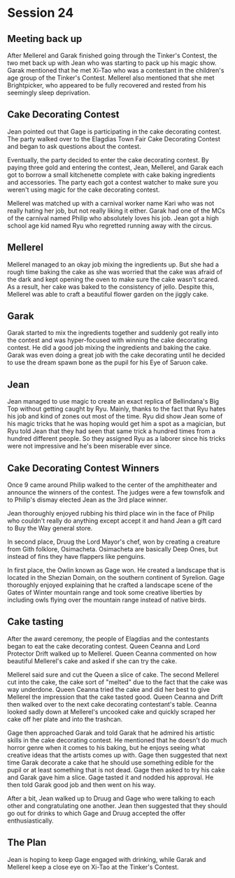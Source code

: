 # Session 24

## Meeting back up 

After Mellerel and Garak finished going through the Tinker's Contest, the two met back up with Jean who was starting to pack up his magic show. Garak mentioned that he met Xi-Tao who was a contestant in the children's age group of the Tinker's Contest. Mellerel also mentioned that she met Brightpicker, who appeared to be fully recovered and rested from his seemingly sleep deprivation. 

## Cake Decorating Contest

Jean pointed out that Gage is participating in the cake decorating contest. The party walked over to the Elagdias Town Fair Cake Decorating Contest and began to ask questions about the contest. 

Eventually, the party decided to enter the cake decorating contest. By paying three gold and entering the contest, Jean, Mellerel, and Garak each got to borrow a small kitchenette complete with cake baking ingredients and accessories. The party each got a contest watcher to make sure you weren't using magic for the cake decorating contest. 

Mellerel was matched up with a carnival worker name Kari who was not really hating her job, but not really liking it either. Garak had one of the MCs of the carnival named Philip who absolutely loves his job. Jean got a high school age kid named Ryu who regretted running away with the circus. 

## Mellerel

Mellerel managed to an okay job mixing the ingredients up. But she had a rough time baking the cake as she was worried that the cake was afraid of the dark and kept opening the oven to make sure the cake wasn't scared. As a result, her cake was baked to the consistency of jello. Despite this, Mellerel was able to craft a beautiful flower garden on the jiggly cake. 

## Garak

Garak started to mix the ingredients together and suddenly got really into the contest and was hyper-focused with winning the cake decorating contest. He did a good job mixing the ingredients and baking the cake. Garak was even doing a great job with the cake decorating until he decided to use the dream spawn bone as the pupil for his Eye of Saruon cake. 

## Jean 

Jean managed to use magic to create an exact replica of Bellindana's Big Top without getting caught by Ryu. Mainly, thanks to the fact that Ryu hates his job and kind of zones out most of the time. Ryu did show Jean some of his magic tricks that he was hoping would get him a spot as a magician, but Ryu told Jean that they had seen that same trick a hundred times from a hundred different people. So they assigned Ryu as a laborer since his tricks were not impressive and he's been miserable ever since. 

## Cake Decorating Contest Winners

Once 9 came around Philip walked to the center of the amphitheater and announce the winners of the contest. The judges were a few townsfolk and to Philip's dismay elected Jean as the 3rd place winner. 

Jean thoroughly enjoyed rubbing his third place win in the face of Philip who couldn't really do anything except accept it and hand Jean a gift card to Buy the Way general store. 

In second place, Druug the Lord Mayor's chef, won by creating a creature from Gith folklore, Osimacheta. Osimacheta are basically Deep Ones, but instead of fins they have flappers like penguins. 

In first place, the Owlin known as Gage won. He created a landscape that is located in the Shezian Domain, on the southern continent of Syrelion. Gage thoroughly enjoyed explaining that he crafted a landscape scene of the Gates of Winter mountain range and took some creative liberties by including owls flying over the mountain range instead of native birds. 

## Cake tasting

After the award ceremony, the people of Elagdias and the contestants began to eat the cake decorating contest. Queen Ceanna and Lord Protector Drift walked up to Mellerel. Queen Ceanna commented on how beautiful Mellerel's cake and asked if she can try the cake. 

Mellerel said sure and cut the Queen a slice of cake. The second Mellerel cut into the cake, the cake sort of "melted" due to the fact that the cake was way underdone. Queen Ceanna tried the cake and did her best to give Mellerel the impression that the cake tasted good. Queen Ceanna and Drift then walked over to the next cake decorating contestant's table. Ceanna looked sadly down at Mellerel's uncooked cake and quickly scraped her cake off her plate and into the trashcan. 

Gage then approached Garak and told Garak that he admired his artistic skills in the cake decorating contest. He mentioned that he doesn't do much horror genre when it comes to his baking, but he enjoys seeing what creative ideas that the artists comes up with. Gage then suggested that next time Garak decorate a cake that he should use something edible for the pupil or at least something that is not dead. Gage then asked to try his cake and Garak gave him a slice. Gage tasted it and nodded his approval. He then told Garak good job and then went on his way.

After a bit, Jean walked up to Druug and Gage who were talking to each other and congratulating one another. Jean then suggested that they should go out for drinks to which Gage and Druug accepted the offer enthusiastically.

## The Plan

Jean is hoping to keep Gage engaged with drinking, while Garak and Mellerel keep a close eye on Xi-Tao at the Tinker's Contest.   



